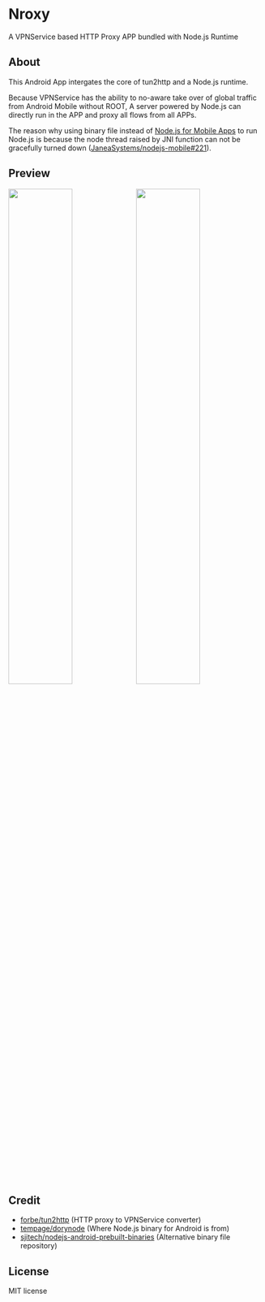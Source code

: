 # Nroxy

A VPNService based HTTP Proxy APP bundled with Node.js Runtime

## About

This Android App intergates the core of tun2http and a Node.js runtime.

Because VPNService has the ability to no-aware take over of global traffic from Android Mobile without ROOT, A server powered by Node.js can directly run in the APP and proxy all flows from all APPs.

The reason why using binary file instead of [Node.js for Mobile Apps](https://github.com/JaneaSystems/nodejs-mobile) to run Node.js is because the node thread raised by JNI function can not be gracefully turned down ([JaneaSystems/nodejs-mobile#221](https://github.com/JaneaSystems/nodejs-mobile/issues/221)).

## Preview

<img src="https://user-images.githubusercontent.com/26399680/65606631-d5d84e00-dfdd-11e9-82d4-2b9a9a2402e6.png" width="50%"/><img src="https://user-images.githubusercontent.com/26399680/65606635-d83aa800-dfdd-11e9-8397-a9f619cb0ea5.png" width="50%"/>


## Credit

- [forbe/tun2http](https://github.com/forbe/tun2http) (HTTP proxy to VPNService converter)
- [tempage/dorynode](https://github.com/tempage/dorynode) (Where Node.js binary for Android is from)
- [sjitech/nodejs-android-prebuilt-binaries](https://github.com/sjitech/nodejs-android-prebuilt-binaries) (Alternative binary file repository)

## License

MIT license